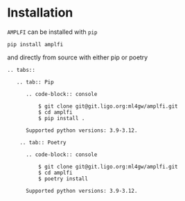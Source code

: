 Installation
=================

`AMPLFI` can be installed with `pip`

```console
pip install amplfi
```

and directly from source with either pip or poetry

```{eval-rst}
.. tabs::

   .. tab:: Pip

      .. code-block:: console

          $ git clone git@git.ligo.org:ml4gw/amplfi.git
          $ cd amplfi
          $ pip install .

      Supported python versions: 3.9-3.12.

    .. tab:: Poetry

      .. code-block:: console

          $ git clone git@git.ligo.org:ml4gw/amplfi.git
          $ cd amplfi
          $ poetry install

      Supported python versions: 3.9-3.12.
```
